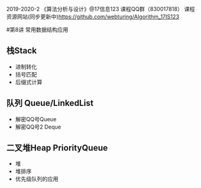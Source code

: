 2019-2020-2 《算法分析与设计》@17信息123 课程QQ群（830017818）
课程资源网站(同步更新中)https://github.com/webturing/Algorithm_17IS123
 
 #第8讲  常用数据结构应用
 ## 栈Stack
 - 进制转化
 - 括号匹配
 - 后缀式计算
 ## 队列 Queue/LinkedList
 - 解密QQ号Queue 
 - 解密QQ号2 Deque
 ## 二叉堆Heap PriorityQueue
 - 堆
 - 堆排序
 - 优先级队列的应用
 
 